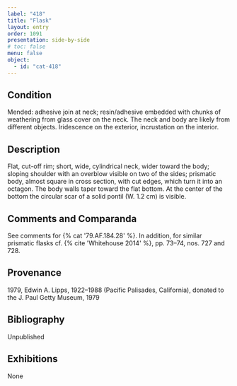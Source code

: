 ```yaml
---
label: "418"
title: "Flask"
layout: entry
order: 1091
presentation: side-by-side
# toc: false
menu: false
object:
  - id: "cat-418"
---
```


## Condition

Mended: adhesive join at neck; resin/adhesive embedded with chunks of weathering from glass cover on the neck. The neck and body are likely from different objects. Iridescence on the exterior, incrustation on the interior.

## Description

Flat, cut-off rim; short, wide, cylindrical neck, wider toward the body; sloping shoulder with an overblow visible on two of the sides; prismatic body, almost square in cross section, with cut edges, which turn it into an octagon. The body walls taper toward the flat bottom. At the center of the bottom the circular scar of a solid pontil (W. 1.2 cm) is visible.

## Comments and Comparanda

See comments for {% cat '79.AF.184.28' %}. In addition, for similar prismatic flasks cf. {% cite 'Whitehouse 2014' %}, pp. 73–74, nos. 727 and 728.

## Provenance

1979, Edwin A. Lipps, 1922–1988 (Pacific Palisades, California), donated to the J. Paul Getty Museum, 1979

## Bibliography

Unpublished

## Exhibitions

None